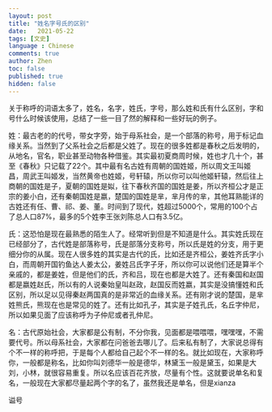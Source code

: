 ```yaml
---
layout: post
title: "姓名字号氏的区别"
date:   2021-05-22
tags: [文史]
language : Chinese
comments: true
author: Zhen
toc: false
published: true
hidden: false
---
```

关于称呼的词语太多了，姓名，名字，姓氏，字号，那么姓和氏有什么区别，字和号什么时候该使用，总结了一些一目了然的解释和一些好玩的例子。

姓：最古老的的代号，带女字旁，始于母系社会，是一个部落的称号，用于标记血缘关系。当然到了父系社会之后都是父姓了。现在的很多姓都是春秋之后发明的，从地名，官名，职业甚至动物各种借鉴。其实最初夏商周时候，姓也才几十个，甚至《春秋》只记载了22个。其中最有名古姓有周朝的国姓姬，所以周文王叫姬昌，周武王叫姬发，当然黄帝也姓姬，号轩辕，所以你可以叫他姬轩辕，然后往上商朝的国姓是子，夏朝的国姓是姒，往下春秋齐国的国姓是姜，所以齐桓公才是正宗的姜小白，还有秦朝国姓是嬴，楚国的国姓是芈，芈月传的芈，其他耳熟能详的古姓还有任、曹、祁、姜、董。时间到了现代，姓超过5000个，常用的100个占了总人口87%，最多的5个姓李王张刘陈总人口有3.5亿。

氏：这恐怕是现在最熟悉的陌生人了。经常听到但是不知道是什么。其实姓氏现在已经部分了，古代姓是部落称号，氏是部落分支称号，所以氏是姓的分支，用于更细分你的从属。现在人很多姓的其实是古代的氏，比如还是齐桓公，姜姓齐氏字小白，而周朝开国钓鱼达人姜太公，姜姓吕氏字子牙，所以你可以说他们还是算半个亲戚的，都是姜姓，但是他们的氏，齐和吕，现在也都是大姓了。还有秦国和赵国都是嬴姓赵氏，所以有的人说秦始皇叫赵政，赵国反而姓嬴，其实是没搞懂姓和氏区别，所以足以见得秦赵两国真的是非常近的血缘关系。还有刚才说的楚国，是芈姓熊氏，熊现在也是常见的姓了。还有比如孔子，其实是子姓孔氏，名丘字仲尼，所以如果见面了应该称呼为子仲尼或者孔仲尼。

名：古代原始社会，大家都是公有制，不分你我，见面都是喂喂喂，嘿嘿嘿，不需要代号。所以母系社会，大家都在问爸爸去哪儿了。后来私有制了，大家说总得有个不一样的称呼把，于是每个人都给自己起个不一样的名。就比如现在，大家称呼你，一般都是称名，比如你叫刘德华一般是德华，林黛玉一般是黛玉，如果是大刘，小林，就很容易重复。所以名应该百花齐放，尽量有个性。这就要说单名和复名，一般现在大家都尽量起两个字的名了，虽然我还是单名，但是xianza


谥号
<!--stackedit_data:
eyJoaXN0b3J5IjpbLTIwNDA0MTM1MTcsLTI3NDY3NDMxNSw5Mj
Y2NDU1NjQsNDU3Nzg1MTYwLDIwOTU3Nzg3MDksLTIwMjQxODAz
MTYsLTI1NTY0MzEzNF19
-->